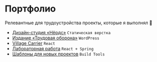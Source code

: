 # Портфолио
Релевантные для трудоустройства проекты, которые я выполнял :briefcase:

- [Дизайн-студия «Нёрдс»](https://github.com/slamach/htmlacademy-nerds) `Статическая верстка`
- [Издание «Трудовая оборона»](https://oborona.media) `WordPress`
- [Village Carrier](https://github.com/slamach/village-carrier) `React`
- [Лабораторная работа](https://github.com/slamach/web-labs/tree/main/web-lab4) `React + Spring`
- [Шаблоны для новых проектов](https://github.com/slamach/project-boilerplates) `Build Tools`

